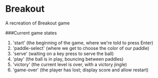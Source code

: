 # Breakout
A recreation of Breakout game

###Current game states
1. 'start' (the beginning of the game, where we're told to press Enter)
2. 'paddle-select' (where we get to choose the color of our paddle)
3. 'serve' (waiting on a key press to serve the ball)
4. 'play' (the ball is in play, bouncing between paddles)
5. 'victory' (the current level is over, with a victory jingle)
6. 'game-over' (the player has lost; display score and allow restart)
